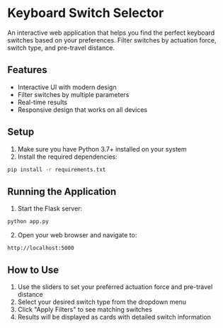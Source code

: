 # Keyboard Switch Selector

An interactive web application that helps you find the perfect keyboard switches based on your preferences. Filter switches by actuation force, switch type, and pre-travel distance.

## Features

- Interactive UI with modern design
- Filter switches by multiple parameters
- Real-time results
- Responsive design that works on all devices

## Setup

1. Make sure you have Python 3.7+ installed on your system
2. Install the required dependencies:
```bash
pip install -r requirements.txt
```

## Running the Application

1. Start the Flask server:
```bash
python app.py
```

2. Open your web browser and navigate to:
```
http://localhost:5000
```

## How to Use

1. Use the sliders to set your preferred actuation force and pre-travel distance
2. Select your desired switch type from the dropdown menu
3. Click "Apply Filters" to see matching switches
4. Results will be displayed as cards with detailed switch information 